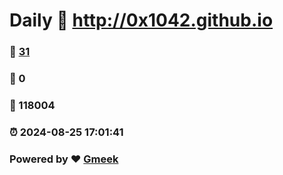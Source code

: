 # Daily :link: http://0x1042.github.io 
### :page_facing_up: [31](http://0x1042.github.io/tag.html) 
### :speech_balloon: 0 
### :hibiscus: 118004 
### :alarm_clock: 2024-08-25 17:01:41 
### Powered by :heart: [Gmeek](https://github.com/Meekdai/Gmeek)
